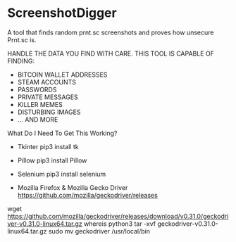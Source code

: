 # ScreenshotDigger

A tool that finds random prnt.sc screenshots and proves how unsecure Prnt.sc is.

HANDLE THE DATA YOU FIND WITH CARE. 
THIS TOOL IS CAPABLE OF FINDING: 

- BITCOIN WALLET ADDRESSES
- STEAM ACCOUNTS
- PASSWORDS
- PRIVATE MESSAGES 
- KILLER MEMES
- DISTURBING IMAGES
- ... AND MORE


What Do I Need To Get This Working?

- Tkinter
pip3 install tk

- Pillow
pip3 install Pillow

- Selenium
pip3 install selenium

- Mozilla Firefox & Mozilla Gecko Driver
https://github.com/mozilla/geckodriver/releases

wget https://github.com/mozilla/geckodriver/releases/download/v0.31.0/geckodriver-v0.31.0-linux64.tar.gz
whereis python3
tar -xvf geckodriver-v0.31.0-linux64.tar.gz
sudo mv geckodriver /usr/local/bin

